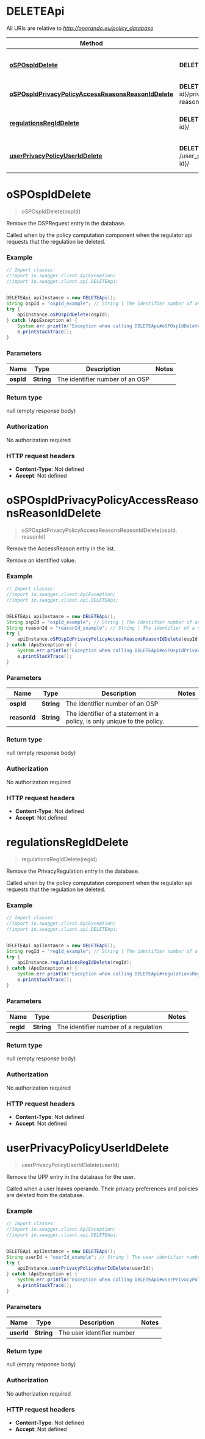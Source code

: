 # DELETEApi

All URIs are relative to *http://operando.eu/policy_database*

Method | HTTP request | Description
------------- | ------------- | -------------
[**oSPOspIdDelete**](DELETEApi.md#oSPOspIdDelete) | **DELETE** /OSP/{osp-id}/ | Remove the OSPRequest entry in the database.
[**oSPOspIdPrivacyPolicyAccessReasonsReasonIdDelete**](DELETEApi.md#oSPOspIdPrivacyPolicyAccessReasonsReasonIdDelete) | **DELETE** /OSP/{osp-id}/privacy-policy/access-reasons/{reason-id} | Remove the AccessReason entry in the list.
[**regulationsRegIdDelete**](DELETEApi.md#regulationsRegIdDelete) | **DELETE** /regulations/{reg-id}/ | Remove the PrivacyRegulation entry in the database.
[**userPrivacyPolicyUserIdDelete**](DELETEApi.md#userPrivacyPolicyUserIdDelete) | **DELETE** /user_privacy_policy/{user-id}/ | Remove the UPP entry in the database for the user.


<a name="oSPOspIdDelete"></a>
# **oSPOspIdDelete**
> oSPOspIdDelete(ospId)

Remove the OSPRequest entry in the database.

Called when by the policy computation component when the regulator api requests that the regulation be deleted. 

### Example
```java
// Import classes:
//import io.swagger.client.ApiException;
//import io.swagger.client.api.DELETEApi;


DELETEApi apiInstance = new DELETEApi();
String ospId = "ospId_example"; // String | The identifier number of an OSP
try {
    apiInstance.oSPOspIdDelete(ospId);
} catch (ApiException e) {
    System.err.println("Exception when calling DELETEApi#oSPOspIdDelete");
    e.printStackTrace();
}
```

### Parameters

Name | Type | Description  | Notes
------------- | ------------- | ------------- | -------------
 **ospId** | **String**| The identifier number of an OSP |

### Return type

null (empty response body)

### Authorization

No authorization required

### HTTP request headers

 - **Content-Type**: Not defined
 - **Accept**: Not defined

<a name="oSPOspIdPrivacyPolicyAccessReasonsReasonIdDelete"></a>
# **oSPOspIdPrivacyPolicyAccessReasonsReasonIdDelete**
> oSPOspIdPrivacyPolicyAccessReasonsReasonIdDelete(ospId, reasonId)

Remove the AccessReason entry in the list.

Remove an identified value. 

### Example
```java
// Import classes:
//import io.swagger.client.ApiException;
//import io.swagger.client.api.DELETEApi;


DELETEApi apiInstance = new DELETEApi();
String ospId = "ospId_example"; // String | The identifier number of an OSP
String reasonId = "reasonId_example"; // String | The identifier of a statement in a policy, is only unique to the policy.
try {
    apiInstance.oSPOspIdPrivacyPolicyAccessReasonsReasonIdDelete(ospId, reasonId);
} catch (ApiException e) {
    System.err.println("Exception when calling DELETEApi#oSPOspIdPrivacyPolicyAccessReasonsReasonIdDelete");
    e.printStackTrace();
}
```

### Parameters

Name | Type | Description  | Notes
------------- | ------------- | ------------- | -------------
 **ospId** | **String**| The identifier number of an OSP |
 **reasonId** | **String**| The identifier of a statement in a policy, is only unique to the policy. |

### Return type

null (empty response body)

### Authorization

No authorization required

### HTTP request headers

 - **Content-Type**: Not defined
 - **Accept**: Not defined

<a name="regulationsRegIdDelete"></a>
# **regulationsRegIdDelete**
> regulationsRegIdDelete(regId)

Remove the PrivacyRegulation entry in the database.

Called when by the policy computation component when the regulator api requests that the regulation be deleted. 

### Example
```java
// Import classes:
//import io.swagger.client.ApiException;
//import io.swagger.client.api.DELETEApi;


DELETEApi apiInstance = new DELETEApi();
String regId = "regId_example"; // String | The identifier number of a regulation
try {
    apiInstance.regulationsRegIdDelete(regId);
} catch (ApiException e) {
    System.err.println("Exception when calling DELETEApi#regulationsRegIdDelete");
    e.printStackTrace();
}
```

### Parameters

Name | Type | Description  | Notes
------------- | ------------- | ------------- | -------------
 **regId** | **String**| The identifier number of a regulation |

### Return type

null (empty response body)

### Authorization

No authorization required

### HTTP request headers

 - **Content-Type**: Not defined
 - **Accept**: Not defined

<a name="userPrivacyPolicyUserIdDelete"></a>
# **userPrivacyPolicyUserIdDelete**
> userPrivacyPolicyUserIdDelete(userId)

Remove the UPP entry in the database for the user.

Called when a user leaves operando. Their privacy preferences and policies are deleted from the database. 

### Example
```java
// Import classes:
//import io.swagger.client.ApiException;
//import io.swagger.client.api.DELETEApi;


DELETEApi apiInstance = new DELETEApi();
String userId = "userId_example"; // String | The user identifier number
try {
    apiInstance.userPrivacyPolicyUserIdDelete(userId);
} catch (ApiException e) {
    System.err.println("Exception when calling DELETEApi#userPrivacyPolicyUserIdDelete");
    e.printStackTrace();
}
```

### Parameters

Name | Type | Description  | Notes
------------- | ------------- | ------------- | -------------
 **userId** | **String**| The user identifier number |

### Return type

null (empty response body)

### Authorization

No authorization required

### HTTP request headers

 - **Content-Type**: Not defined
 - **Accept**: Not defined

